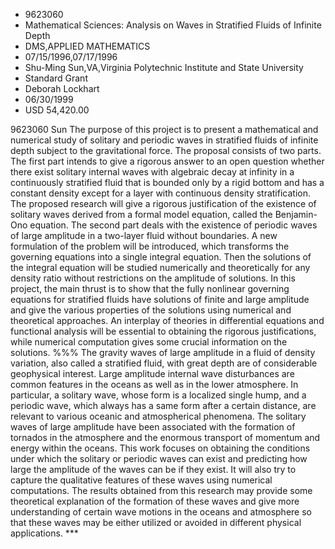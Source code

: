 
* 9623060
* Mathematical Sciences: Analysis on Waves in Stratified Fluids of Infinite Depth
* DMS,APPLIED MATHEMATICS
* 07/15/1996,07/17/1996
* Shu-Ming Sun,VA,Virginia Polytechnic Institute and State University
* Standard Grant
* Deborah Lockhart
* 06/30/1999
* USD 54,420.00

9623060 Sun The purpose of this project is to present a mathematical and
numerical study of solitary and periodic waves in stratified fluids of infinite
depth subject to the gravitational force. The proposal consists of two parts.
The first part intends to give a rigorous answer to an open question whether
there exist solitary internal waves with algebraic decay at infinity in a
continuously stratified fluid that is bounded only by a rigid bottom and has a
constant density except for a layer with continuous density stratification. The
proposed research will give a rigorous justification of the existence of
solitary waves derived from a formal model equation, called the Benjamin-Ono
equation. The second part deals with the existence of periodic waves of large
amplitude in a two-layer fluid without boundaries. A new formulation of the
problem will be introduced, which transforms the governing equations into a
single integral equation. Then the solutions of the integral equation will be
studied numerically and theoretically for any density ratio without restrictions
on the amplitude of solutions. In this project, the main thrust is to show that
the fully nonlinear governing equations for stratified fluids have solutions of
finite and large amplitude and give the various properties of the solutions
using numerical and theoretical approaches. An interplay of theories in
differential equations and functional analysis will be essential to obtaining
the rigorous justifications, while numerical computation gives some crucial
information on the solutions. %%% The gravity waves of large amplitude in a
fluid of density variation, also called a stratified fluid, with great depth are
of considerable geophysical interest. Large amplitude internal wave disturbances
are common features in the oceans as well as in the lower atmosphere. In
particular, a solitary wave, whose form is a localized single hump, and a
periodic wave, which always has a same form after a certain distance, are
relevant to various oceanic and atmospherical phenomena. The solitary waves of
large amplitude have been associated with the formation of tornados in the
atmosphere and the enormous transport of momentum and energy within the oceans.
This work focuses on obtaining the conditions under which the solitary or
periodic waves can exist and predicting how large the amplitude of the waves can
be if they exist. It will also try to capture the qualitative features of these
waves using numerical computations. The results obtained from this research may
provide some theoretical explanation of the formation of these waves and give
more understanding of certain wave motions in the oceans and atmosphere so that
these waves may be either utilized or avoided in different physical
applications. ***
